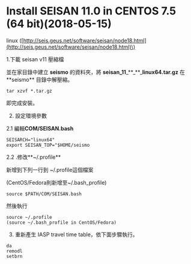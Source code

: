 # Install SEISAN 11.0 in CENTOS 7.5 \(64 bit\)\(2018-05-15\)

linux \([http://seis.geus.net/software/seisan/node18.html](http://seis.geus.net/software/seisan/node18.html)\)

1.下載 seisan v11 壓縮檔

並在家目錄中建立 **seismo** 的資料夾，將 **seisan\_11**_\*\*\_**\_**linux64.tar.gz** 在 **seismo\*\* 目錄中解壓縮。

```
tar xzvf *.tar.gz
```

即完成安裝。

2. 設定環境參數

2.1 編輯**COM/SEISAN.bash**

```
SEISARCH="linux64"
export SEISAN_TOP="$HOME/seismo
```

2.2 .修改**~/.profile**

新增到下列一行到 ~/.profile這個檔案

\(CentOS/Fedora則新增至~/.bash\_profile\)

```
source $PATH/COM/SEISAN.bash
```

然後執行

```
source ~/.profile
(source ~/.bash_profile in CentOS/Fedora)
```

3. 重新產生 IASP travel time table，依下面步驟執行。

```
da
remodl
setbrn
```




